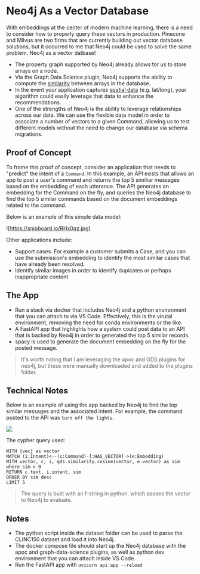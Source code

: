 # Neo4j As a Vector Database

With embeddings at the center of modern machine learning, there is a need to consider how to properly query these vectors in production.  Pinecone and Milvus are two firms that are currently building out vector database solutions, but it occurred to me that Neo4j could be used to solve the same problem.  Neo4j as a vector datbase!

- The property graph supported by Neo4j already allows for us to store arrays on a node.
- Via the Graph Data Science plugin, Neo4j supports the ability to compute the [similarity](https://neo4j.com/docs/graph-data-science/current/algorithms/similarity-functions/) between arrays in the database.
- In the event your application captures [spatial data](https://neo4j.com/docs/cypher-manual/current/syntax/spatial/) (e.g. lat/long), your algorithm could easily leverage that data to enhance the recommendations.
- One of the strengths of Neo4j is the ability to leverage relationships across our data.  We can use the flexible data model in order to associate a number of vectors to a given Command, allowing us to test different models without the need to change our database via schema migrations.


## Proof of Concept

To frame this proof of concept, consider an application that needs to "predict" the intent of a `Command`.  In this example, an API exists that allows an app to post a user's command and returns the top 5 similiar messages based on the embedding of each utterance.  The API generates an embedding for the Command on the fly, and queries the Neo4j database to find the top 5 similar commands based on the document embeddings related to the command.  

Below is an example of this simple data model:

![https://snipboard.io/RHx0qz.jpg]

Other applications include:

- Support cases.  For example a customer submits a Case, and you can use the submission's embedding to identify the most similar cases that have already been resolved.
- Identify similar images in order to identify dupicates or perhaps inappropriate content


## The App

- Run a stack via docker that includes Neo4j and a python environment that you can attach to via VS Code.  Effectively, this is the virutal environment, removing the need for conda environments or the like.
- A FastAPI app that highlights how a system could post data to an API that is backed by Neo4j in order to generated the top 5 similar records.
- spacy is used to generate the document embedding on the fly for the posted message.

> It's worth noting that I am leveraging the apoc and GDS plugins for neo4j, but these were manually downloaded and added to the plugins folder.  


## Technical Notes

Below is an example of using the app backed by Neo4j to find the top similar messages and the associated intent.  For example, the command posted to the API was `turn off the lights`.

![](https://snipboard.io/qU9VWE.jpg)

The cypher query used:

```    
WITH {vec} as vector
MATCH (i:Intent)<--(c:Command)-[:HAS_VECTOR]->(e:Embedding)
WITH vector, c, i, gds.similarity.cosine(vector, e.vector) as sim
where sim > 0
RETURN c.text, i.intent, sim
ORDER BY sim desc
LIMIT 5
```

> The query is built with an f-string in python, which passes the vector to Neo4j to evaluate.  

## Notes

- The python script inside the dataset folder can be used to parse the CLINC150 dataset and load it into Neo4j.  
- The docker compose file should start up the Neo4j database with the apoc and graph-data-science plugins, as well as python dev environment that you can attach inside VS Code.
- Run the FastAPI app with `uvicorn api:app --reload`


